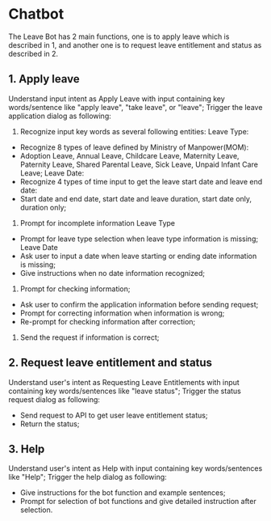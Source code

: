 # Chatbot
The Leave Bot has 2 main functions, one is to apply leave which is described in 1, and another one is to request leave entitlement and status as described in 2.
## 1. Apply leave 
Understand input intent as Apply Leave with input containing key words/sentence like "apply leave", "take leave", or "leave";
Trigger the leave application dialog as following:
1. Recognize input key words as several following entities:
Leave Type:
- Recognize 8 types of leave defined by Ministry of Manpower(MOM):
- Adoption Leave, Annual Leave, Childcare Leave, Maternity Leave, Paternity Leave, Shared Parental Leave, Sick Leave, Unpaid Infant Care Leave;
Leave Date: 
- Recognize 4 types of time input to get the leave start date and leave end date:
- Start date and end date, start date and leave duration, start date only, duration only;
1. Prompt for incomplete information
Leave Type
- Prompt for leave type selection when leave type information is missing;
Leave Date
- Ask user to input a date when leave starting or ending date information is missing;
- Give instructions when no date information recognized;
1. Prompt for checking information;
- Ask user to confirm the application information before sending request;
- Prompt for correcting information when information is wrong;
- Re-prompt for checking information after correction;
1. Send the request if information is correct;

## 2. Request leave entitlement and status
Understand user's intent as Requesting Leave Entitlements with input containing key words/sentences like "leave status";
Trigger the status request dialog as following:
- Send request to API to get user leave entitlement status;
- Return the status;

## 3. Help
Understand user's intent as Help with input containing key words/sentences like "Help";
Trigger the help dialog as following:
- Give instructions for the bot function and example sentences; 
- Prompt for selection of bot functions and give detailed instruction after selection.
